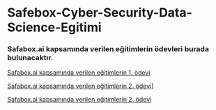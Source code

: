 # Safebox-Cyber-Security-Data-Science-Egitimi


### Safabox.ai kapsamında verilen eğitimlerin ödevleri burada bulunacaktır. 

[Safabox.ai kapsamında verilen eğitimlerin 1. ödevi]([https://github.com/ahmetburaki/Safebox-Cyber-Security-Data-Science-Egitimi/blob/main/Safebox-Cyber-Security-Data-Science-1-Odev.md])

[Safabox.ai kapsamında verilen eğitimlerin 2. ödevi]([https://github.com/ahmetburaki/Safebox-Cyber-Security-Data-Science-Egitimi/blob/main/Create%20Safebox-Cyber-Security-Data-Science-2.-Odev.md)]


[Safabox.ai kapsamında verilen eğitimlerin 2. ödevi]([https://github.com/Tinkerera/Safebox-Cyber-Security-Data-Science-Egitimi---Odev-3/blob/main/ahmetburaki.md] "Ucuncu Odev")
